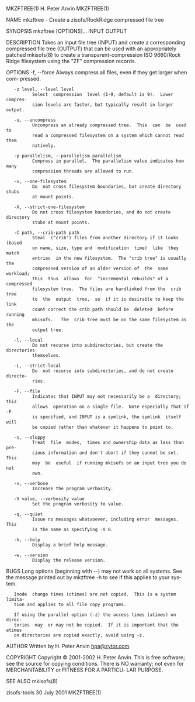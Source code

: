 MKZFTREE(1)                     H. Peter Anvin                    MKZFTREE(1)

NAME
       mkzftree - Create a zisofs/RockRidge compressed file tree

SYNOPSIS
       mkzftree [OPTIONS]... INPUT OUTPUT

DESCRIPTION
       Takes an input file tree (INPUT) and create a corresponding compressed
       file tree (OUTPUT) that can be  used  with  an  appropriately  patched
       mkisofs(8)  to  create  a  transparent-compression ISO 9660/Rock Ridge
       filesystem using the "ZF" compression records.

OPTIONS
       -f, --force
              Always compress all files, even if they get  larger  when  com‐
              pressed.

       -z level, --level level
              Select  compression  level (1-9, default is 9).  Lower compres‐
              sion levels are faster, but typically result in larger output.

       -u, --uncompress
              Uncompress an already compressed tree.  This  can  be  used  to
              read a compressed filesystem on a system which cannot read them
              natively.

       -p parallelism, --parallelism parallelism
              Compress in parallel.  The parallelism value indicates how many
              compression threads are allowed to run.

       -x, --one-filesystem
              Do  not cross filesystem boundaries, but create directory stubs
              at mount points.

       -X, --strict-one-filesystem
              Do not cross filesystem boundaries, and do not create directory
              stubs at mount points.

       -C path, --crib-path path
              Steal  ("crib") files from another directory if it looks (based
              on name, size, type and  modification  time)  like  they  match
              entries  in the new filesystem.  The "crib tree" is usually the
              compressed version of an older version of  the  same  workload;
              this  thus  allows  for  "incremental rebuilds" of a compressed
              filesystem tree.  The files are hardlinked from the  crib  tree
              to  the  output  tree,  so  if it is desirable to keep the link
              count correct the crib path should be  deleted  before  running
              mkisofs.   The  crib tree must be on the same filesystem as the
              output tree.

       -l, --local
              Do not recurse into subdirectories, but create the  directories
              themselves.

       -L, --strict-local
              Do  not recurse into subdirectories, and do not create directo‐
              ries.

       -F, --file
              Indicates that INPUT may not necessarily be a  directory;  this
              allows  operation on a single file.  Note especially that if -F
              is specified, and INPUT is a symlink, the symlink  itself  will
              be copied rather than whatever it happens to point to.

       -s, --sloppy
              Treat  file  modes,  times and ownership data as less than pre‐
              cious information and don't abort if they cannot be set.   This
              may  be  useful  if running mkisofs on an input tree you do not
              own.

       -v, --verbose
              Increase the program verbosity.

       -V value, --verbosity value
              Set the program verbosity to value.

       -q, --quiet
              Issue no messages whatsoever, including error  messages.   This
              is the same as specifying -V 0.

       -h, --help
              Display a brief help message.

       -w, --version
              Display the release version.

BUGS
       Long options (beginning with --) may not work on all systems.  See the
       message printed out by mkzftree -h to see if this applies to your sys‐
       tem.

       Inode  change times (ctimes) are not copied.  This is a system limita‐
       tion and applies to all file copy programs.

       If using the parallel option (-z) the access times (atimes) on  direc‐
       tories  may  or may not be copied.  If it is important that the atimes
       on directories are copied exactly, avoid using -z.

AUTHOR
       Written by H. Peter Anvin <hpa@zytor.com>.

COPYRIGHT
       Copyright © 2001-2002 H. Peter Anvin.
       This is free software; see the source for copying  conditions.   There
       is NO warranty; not even for MERCHANTABILITY or FITNESS FOR A PARTICU‐
       LAR PURPOSE.

SEE ALSO
       mkisofs(8)

zisofs-tools                     30 July 2001                     MKZFTREE(1)

